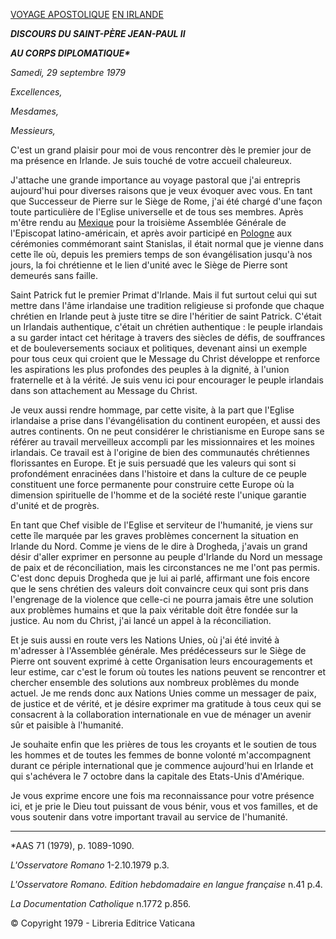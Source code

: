 [VOYAGE APOSTOLIQUE](/content/john-paul-ii/fr/travels/sub_index1979/trav_ireland.html) [EN IRLANDE](/content/john-paul-ii/fr/travels/sub_index1979/trav_ireland.html)

***DISCOURS DU SAINT-PÈRE JEAN-PAUL II***

***AU CORPS DIPLOMATIQUE\****

*Samedi, 29 septembre 1979*

*Excellences,*

*Mesdames,*

*Messieurs,*

C'est un grand plaisir pour moi de vous rencontrer dès le premier jour de ma présence en Irlande. Je suis touché de votre accueil chaleureux.

J'attache une grande importance au voyage pastoral que j'ai entrepris aujourd'hui pour diverses raisons que je veux évoquer avec vous. En tant que Successeur de Pierre sur le Siège de Rome, j'ai été chargé d'une façon toute particulière de l'Eglise universelle et de tous ses membres. Арrès m'être rendu au [Mexique](/content/john-paul-ii/fr/travels/sub_index1979/trav_rep-dom-mexico-bahamas.html) pour la troisième Assemblée Générale de l'Episcopat latino-américain, et après avoir participé en [Pologne](/content/john-paul-ii/fr/travels/sub_index1979/trav_poland-1979.html) aux cérémonies commémorant saint Stanislas, il était normal que je vienne dans cette île où, depuis les premiers temps de son évangélisation jusqu'à nos jours, la foi chrétienne et le lien d'unité avec le Siège de Pierre sont demeurés sans faille.

Saint Patrick fut le premier Primat d'Irlande. Mais il fut surtout celui qui sut mettre dans l'âme irlandaise une tradition religieuse si profonde que chaque chrétien en Irlande peut à juste titre se dire l'héritier de saint Patrick. C'était un Irlandais authentique, c'était un chrétien authentique : le peuple irlandais a su garder intact cet héritage à travers des siècles de défis, de souffrances et de bouleversements sociaux et politiques, devenant ainsi un exemple pour tous ceux qui croient que le Message du Christ développe et renforce les aspirations les plus profondes des peuples à la dignité, à l'union fraternelle et à la vérité. Je suis venu ici pour encourager le peuple irlandais dans son attachement au Message du Christ.

Je veux aussi rendre hommage, par cette visite, à la part que l'Eglise irlandaise a prise dans l'évangélisation du continent européen, et aussi des autres continents. On ne peut considérer le christianisme en Europe sans se référer au travail merveilleux accompli par les missionnaires et les moines irlandais. Ce travail est à l'origine de bien des communautés chrétiennes florissantes en Europe. Et je suis persuadé que les valeurs qui sont si profondément enracinées dans l'histoire et dans la culture de ce peuple constituent une force permanente pour construire cette Europe où la dimension spirituelle de l'homme et de la société reste l'unique garantie d'unité et de progrès.

En tant que Chef visible de l'Eglise et serviteur de l'humanité, je viens sur cette île marquée par les graves problèmes concernent la situation en Irlande du Nord. Comme je viens de le dire à Drogheda, j'avais un grand désir d'aller exprimer en personne au peuple d'Irlande du Nord un message de paix et de réconciliation, mais les circonstances ne me l'ont pas permis. C'est donc depuis Drogheda que je lui ai parlé, affirmant une fois encore que le sens chrétien des valeurs doit convaincre ceux qui sont pris dans l'engrenage de la violence que celle-ci ne pourra jamais être une solution aux problèmes humains et que la paix véritable doit être fondée sur la justice. Au nom du Christ, j'ai lancé un appel à la réconciliation.

Et je suis aussi en route vers les Nations Unies, où j'ai été invité à m'adresser à l'Assemblée générale. Mes prédécesseurs sur le Siège de Pierre ont souvent exprimé à cette Organisation leurs encouragements et leur estime, car c'est le forum où toutes les nations peuvent se rencontrer et chercher ensemble des solutions aux nombreux problèmes du monde actuel. Je me rends donc aux Nations Unies comme un messager de paix, de justice et de vérité, et je désire exprimer ma gratitude à tous ceux qui se consacrent à la collaboration internationale en vue de ménager un avenir sûr et paisible à l'humanité.

Je souhaite enfin que les prières de tous les croyants et le soutien de tous les hommes et de toutes les femmes de bonne volonté m'accompagnent durant ce périple international que je commence aujourd'hui en Irlande et qui s'achévera le 7 octobre dans la capitale des Etats-Unis d'Amérique.

Je vous exprime encore une fois ma reconnaissance pour votre présence ici, et je prie le Dieu tout puissant de vous bénir, vous et vos familles, et de vous soutenir dans votre important travail au service de l'humanité.

* * *

\*AAS 71 (1979), p. 1089-1090.

*L'Osservatore Romano* 1-2.10.1979 p.3.

*L'Osservatore Romano. Edition hebdomadaire en langue française* n.41 p.4.

*La Documentation Catholique* n.1772 p.856.

© Copyright 1979 - Libreria Editrice Vaticana